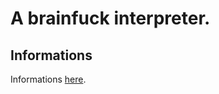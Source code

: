 A brainfuck interpreter.
========

Informations
------------

Informations [here](http://tkovs.github.io/cbrainfuck/).